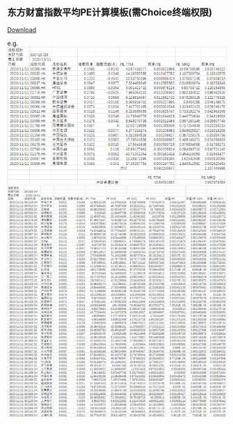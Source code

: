 ## 东方财富指数平均PE计算模板(需Choice终端权限)

[Download](https://github.com/thunderrun/eastmoney-index-pe-caculator/raw/main/eastmoney-index-average-pe.xlsx)

e.g.
![](hk_securities.png)
![](csi300.png)